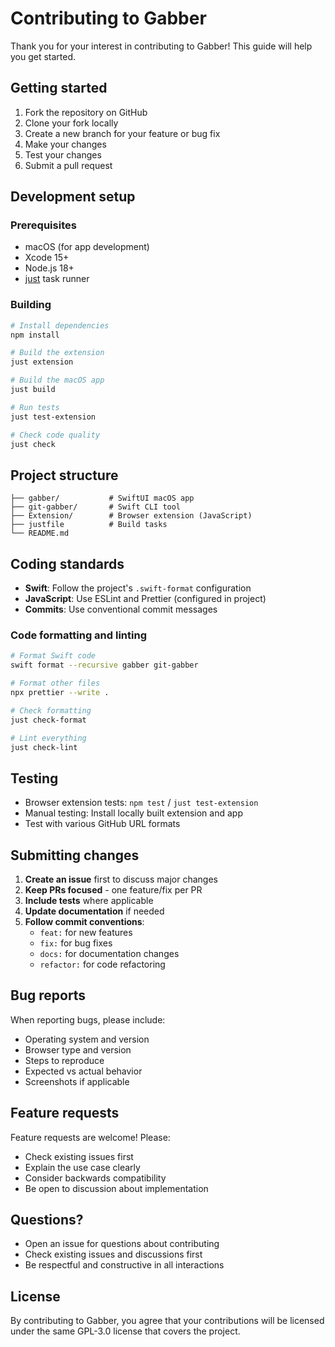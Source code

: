 # Contributing to Gabber

Thank you for your interest in contributing to Gabber! This guide will help you
get started.

## Getting started

1. Fork the repository on GitHub
2. Clone your fork locally
3. Create a new branch for your feature or bug fix
4. Make your changes
5. Test your changes
6. Submit a pull request

## Development setup

### Prerequisites

- macOS (for app development)
- Xcode 15+
- Node.js 18+
- [just](https://github.com/casey/just) task runner

### Building

```bash
# Install dependencies
npm install

# Build the extension
just extension

# Build the macOS app
just build

# Run tests
just test-extension

# Check code quality
just check
```

## Project structure

```
├── gabber/           # SwiftUI macOS app
├── git-gabber/       # Swift CLI tool
├── Extension/        # Browser extension (JavaScript)
├── justfile          # Build tasks
└── README.md
```

## Coding standards

- **Swift**: Follow the project's `.swift-format` configuration
- **JavaScript**: Use ESLint and Prettier (configured in project)
- **Commits**: Use conventional commit messages

### Code formatting and linting

```bash
# Format Swift code
swift format --recursive gabber git-gabber

# Format other files
npx prettier --write .

# Check formatting
just check-format

# Lint everything
just check-lint
```

## Testing

- Browser extension tests: `npm test` / `just test-extension`
- Manual testing: Install locally built extension and app
- Test with various GitHub URL formats

## Submitting changes

1. **Create an issue** first to discuss major changes
2. **Keep PRs focused** - one feature/fix per PR
3. **Include tests** where applicable
4. **Update documentation** if needed
5. **Follow commit conventions**:
   - `feat:` for new features
   - `fix:` for bug fixes
   - `docs:` for documentation changes
   - `refactor:` for code refactoring

## Bug reports

When reporting bugs, please include:

- Operating system and version
- Browser type and version
- Steps to reproduce
- Expected vs actual behavior
- Screenshots if applicable

## Feature requests

Feature requests are welcome! Please:

- Check existing issues first
- Explain the use case clearly
- Consider backwards compatibility
- Be open to discussion about implementation

## Questions?

- Open an issue for questions about contributing
- Check existing issues and discussions first
- Be respectful and constructive in all interactions

## License

By contributing to Gabber, you agree that your contributions will be licensed
under the same GPL-3.0 license that covers the project.
